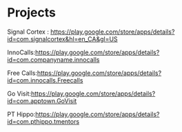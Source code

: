 # Projects
Signal Cortex : https://play.google.com/store/apps/details?id=com.signalcortex&hl=en_CA&gl=US


InnoCalls:https://play.google.com/store/apps/details?id=com.companyname.innocalls

Free Calls:https://play.google.com/store/apps/details?id=com.innocalls.Freecalls

Go Visit:https://play.google.com/store/apps/details?id=com.apptown.GoVisit

PT Hippo:https://play.google.com/store/apps/details?id=com.pthippo.tmentors




